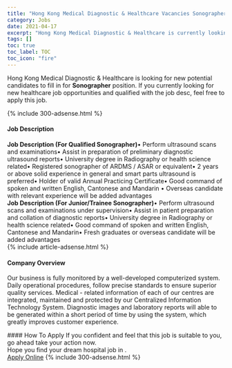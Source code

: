 ```yaml
---
title: "Hong Kong Medical Diagnostic & Healthcare Vacancies Sonographer" 
category: Jobs 
date: 2021-04-17 
excerpt: "Hong Kong Medical Diagnostic & Healthcare is currently looking for suitable person to fill in the Sonographer which positioned at " 
tags: [] 
toc: true 
toc_label: TOC 
toc_icon: "fire" 
--- 
```


<p>Hong Kong Medical Diagnostic & Healthcare is looking for new potential candidates to fill in for <b>Sonographer</b> position. If you currently looking for new healthcare job opportunities and qualified with the job desc, feel free to apply this job.
</p>{% include 300-adsense.html %} 
<div><div><h4>Job Description</h4></div><div><div><span><div><div><strong>Job Description (For Qualified Sonographer)</strong>&#8226; Perform ultrasound scans and examinations&#8226; Assist in preparation of preliminary diagnostic ultrasound reports&#8226; University degree in Radiography or health science related&#8226; Registered sonographer of ARDMS / ASAR or equivalent&#8226; 2 years or above solid experience in general and smart parts ultrasound is preferred&#8226; Holder of valid Annual Practicing Certificate&#8226; Good command of spoken and written English, Cantonese and Mandarin &#8226; Overseas candidate with relevant experience will be added advantages<br><strong>Job Description (For Junior/Trainee Sonographer)</strong>&#8226; Perform ultrasound scans and examinations under supervision&#8226; Assist in patient preparation and collation of diagnostic reports&#8226; University degree in Radiography or health science related&#8226; Good command of spoken and written English, Cantonese and Mandarin&#8226; Fresh graduates or overseas candidate will be added advantages</div></div></span></div></div></div> 
{% include article-adsense.html %} 
<div><div><h4>Company Overview</h4></div><div><div><span><div><p>Our business is fully monitored by a well-developed computerized system. Daily operational procedures, follow precise standards to ensure superior quality services. Medical - related information of each of our centres are integrated, maintained and protected by our Centralized Information Technology System. Diagnostic images and laboratory reports will able to be generated within a short period of time by using the system, which greatly improves customer experience.</p></div></span></div></div></div> 
#### How To Apply 
If you confident and feel that this job is suitable to you, go ahead take your action now. <br/> 
Hope you find your dream hospital job in . <br/> 
<a href="https://www.jobstreet.com.my/en/job/sonographer-4520544?jobId=jobstreet-my-job-4520544" class="btn btn--warning" target="_blank" rel="nofollow noopenner">Apply Online</a> 
{% include 300-adsense.html %} 